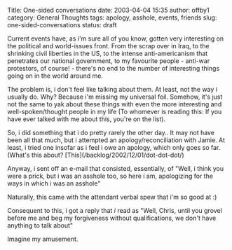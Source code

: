Title: One-sided conversations
date: 2003-04-04 15:35
author: offby1
category: General Thoughts
tags: apology, asshole, events, friends
slug: one-sided-conversations
status: draft

Current events have, as i\'m sure all of you know, gotten very interesting on the political and world-issues front. From the scrap over in Iraq, to the shrinking civil liberties in the US, to the intense anti-americanism that penetrates our national government, to my favourite people - anti-war protestors, of course! - there\'s no end to the number of interesting things going on in the world around me.

The problem is, i don\'t feel like talking about them. At least, not the way i usually do. Why? Because i\'m missing my universal foil. Somehow, it\'s just not the same to yak about these things with even the more interesting and well-spoken/thought people in my life (To whomever is reading this: If you have ever talked with me about this, you\'re on the list).

So, i did something that i do pretty rarely the other day.. It may not have been all that much, but i attempted an apology/reconciliation with Jamie. At least, i tried one insofar as i feel i owe an apology, which only goes so far. (What\'s this about? \[This\](/backlog/2002/12/01/dot-dot-dot/)

Anyway, i sent off an e-mail that consisted, essentially, of \"Well, i think you were a prick, but i was an asshole too, so here i am, apologizing for the ways in which i was an asshole\"

Naturally, this came with the attendant verbal spew that i\'m so good at :)

Consequent to this, i got a reply that *i* read as \"Well, Chris, until you grovel before me and beg my forgiveness without qualifications, we don\'t have anything to talk about\"

Imagine my amusement.
